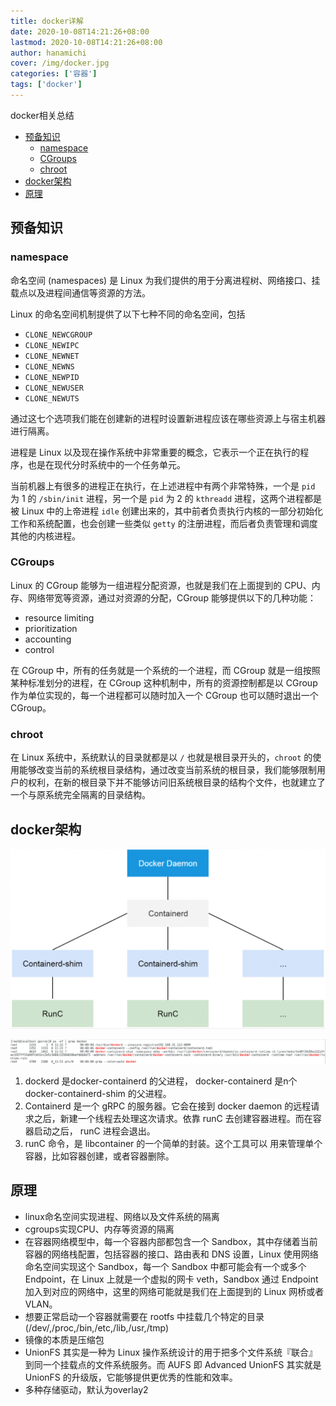 ```yaml
---
title: docker详解
date: 2020-10-08T14:21:26+08:00
lastmod: 2020-10-08T14:21:26+08:00
author: hanamichi
cover: /img/docker.jpg
categories: ['容器']
tags: ['docker']
---
```


docker相关总结

<!--more-->

- [预备知识](#预备知识)
  - [namespace](#namespace)
  - [CGroups](#cgroups)
  - [chroot](#chroot)
- [docker架构](#docker架构)
- [原理](#原理)

## 预备知识

### namespace

命名空间 (namespaces) 是 Linux 为我们提供的用于分离进程树、网络接口、挂载点以及进程间通信等资源的方法。

Linux 的命名空间机制提供了以下七种不同的命名空间，包括

* `CLONE_NEWCGROUP`
* `CLONE_NEWIPC`
* `CLONE_NEWNET`
* `CLONE_NEWNS`
* `CLONE_NEWPID`
* `CLONE_NEWUSER` 
* `CLONE_NEWUTS`

通过这七个选项我们能在创建新的进程时设置新进程应该在哪些资源上与宿主机器进行隔离。

进程是 Linux 以及现在操作系统中非常重要的概念，它表示一个正在执行的程序，也是在现代分时系统中的一个任务单元。

当前机器上有很多的进程正在执行，在上述进程中有两个非常特殊，一个是 `pid` 为 1 的 `/sbin/init` 进程，另一个是 `pid` 为 2 的 `kthreadd` 进程，这两个进程都是被 Linux 中的上帝进程 `idle` 创建出来的，其中前者负责执行内核的一部分初始化工作和系统配置，也会创建一些类似 `getty` 的注册进程，而后者负责管理和调度其他的内核进程。

### CGroups

Linux 的 CGroup 能够为一组进程分配资源，也就是我们在上面提到的 CPU、内存、网络带宽等资源，通过对资源的分配，CGroup 能够提供以下的几种功能：

* resource limiting
* prioritization
* accounting
* control

在 CGroup 中，所有的任务就是一个系统的一个进程，而 CGroup 就是一组按照某种标准划分的进程，在 CGroup 这种机制中，所有的资源控制都是以 CGroup 作为单位实现的，每一个进程都可以随时加入一个 CGroup 也可以随时退出一个 CGroup。

### chroot

在 Linux 系统中，系统默认的目录就都是以 `/` 也就是根目录开头的，`chroot` 的使用能够改变当前的系统根目录结构，通过改变当前系统的根目录，我们能够限制用户的权利，在新的根目录下并不能够访问旧系统根目录的结构个文件，也就建立了一个与原系统完全隔离的目录结构。

## docker架构

![docker-arch](/img/inpost/docker/docker-1.png)

![docker-ps](/img/inpost/docker/docker-2.png)

1. dockerd 是docker-containerd 的父进程， docker-containerd 是n个docker-containerd-shim 的父进程。
2. Containerd 是一个 gRPC 的服务器。它会在接到 docker daemon 的远程请 求之后，新建一个线程去处理这次请求。依靠 runC 去创建容器进程。而在容器启动之后， runC 进程会退出。
3. runC 命令，是 libcontainer 的一个简单的封装。这个工具可以 用来管理单个容器，比如容器创建，或者容器删除。

##  原理

* linux命名空间实现进程、网络以及文件系统的隔离
* cgroups实现CPU、内存等资源的隔离
* 在容器网络模型中，每一个容器内部都包含一个 Sandbox，其中存储着当前容器的网络栈配置，包括容器的接口、路由表和 DNS 设置，Linux 使用网络命名空间实现这个 Sandbox，每一个 Sandbox 中都可能会有一个或多个 Endpoint，在 Linux 上就是一个虚拟的网卡 veth，Sandbox 通过 Endpoint 加入到对应的网络中，这里的网络可能就是我们在上面提到的 Linux 网桥或者 VLAN。
* 想要正常启动一个容器就需要在 rootfs 中挂载几个特定的目录(/dev/,/proc,/bin,/etc,/lib,/usr,/tmp)
* 镜像的本质是压缩包
* UnionFS 其实是一种为 Linux 操作系统设计的用于把多个文件系统『联合』到同一个挂载点的文件系统服务。而 AUFS 即 Advanced UnionFS 其实就是 UnionFS 的升级版，它能够提供更优秀的性能和效率。
* 多种存储驱动，默认为overlay2